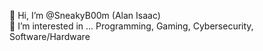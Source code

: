 👋 Hi, I’m @SneakyB00m (Alan Isaac)			
👀 I’m interested in ... Programming, Gaming, Cybersecurity, Software/Hardware
